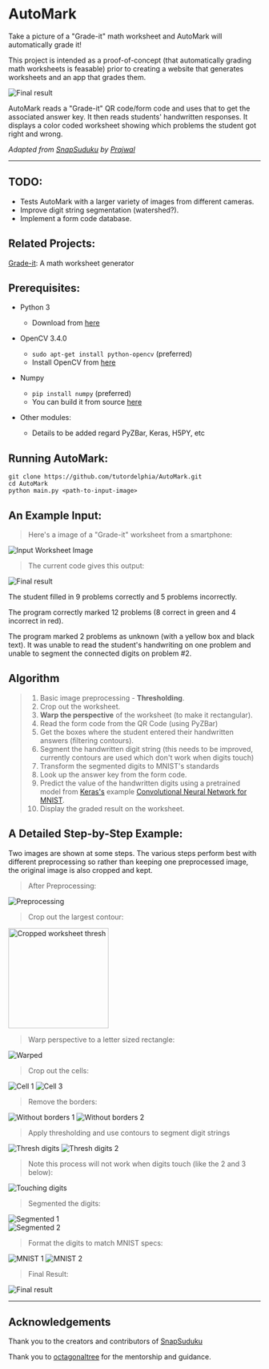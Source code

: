 AutoMark
===================

Take a picture of a "Grade-it" math worksheet and AutoMark will automatically grade it!

This project is intended as a proof-of-concept (that automatically grading math worksheets is feasable) prior to creating a website that generates worksheets and an app that grades them.

![Final result](https://www.tiny-robot.com/static/img/graded_small2.png "Final Result")

AutoMark reads a "Grade-it" QR code/form code and uses that to get the associated answer key. It then reads students' handwritten responses. It displays a color coded worksheet showing which problems the student got right and wrong.

*Adapted from [SnapSuduku](https://github.com/prajwalkr/SnapSudoku/) by [Prajwal](https://github.com/prajwalkr)*


----------
 TODO:
---------
 - Tests AutoMark with a larger variety of images from different cameras.
 - Improve digit string segmentation (watershed?). 
 - Implement a form code database.

Related Projects:
---
[Grade-it](https://github.com/tutordelphia/grade-it): A math worksheet generator

Prerequisites:
---

- Python 3
    - Download from [here](https://www.python.org/downloads/)

- OpenCV 3.4.0
    - `sudo apt-get install python-opencv` (preferred)
    - Install OpenCV from [here](http://opencv.org/downloads.html) 

- Numpy
    - `pip install numpy` (preferred)
    - You can build it from source [here](https://github.com/numpy/numpy)

- Other modules:
    - Details to be added regard PyZBar, Keras, H5PY, etc

Running AutoMark: 
---
    git clone https://github.com/tutordelphia/AutoMark.git
    cd AutoMark
    python main.py <path-to-input-image>

An Example Input:
---
> Here's a image of a "Grade-it" worksheet from a smartphone:

![Input Worksheet Image](https://www.tiny-robot.com/static/img/worksheet_start.jpg "Input image")
</br>

> The current code gives this output: 

![Final result](https://www.tiny-robot.com/static/img/graded_small2.png "Final Result")

The student filled in 9 problems correctly and 5 problems incorrectly.

The program correctly marked 12 problems (8 correct in green and 4 incorrect in red).

The program marked 2 problems as unknown (with a yellow box and black text). It was unable to read the student's handwriting on one problem and unable to segment the connected digits on problem #2. 

Algorithm
---

> 1. Basic image preprocessing - **Thresholding**.
> 2. Crop out the worksheet.
> 3. **Warp the perspective** of the worksheet (to make it rectangular).
> 4. Read the form code from the QR Code (using PyZBar)
> 5. Get the boxes where the student entered their handwritten answers (filtering contours). 
> 6. Segment the handwritten digit string (this needs to be improved, currently contours are used which don't work when digits touch)
> 7. Transform the segmented digits to MNIST's standards
> 8. Look up the answer key from the form code.
> 9. Predict the value of the handwritten digits using a pretrained model from [Keras's](https://github.com/keras-team/) example [Convolutional Neural Network for MNIST](https://github.com/keras-team/keras/blob/master/examples/mnist_cnn.py). 
> 10. Display the graded result on the worksheet.

A Detailed Step-by-Step Example:
---

Two images are shown at some steps. The various steps perform best with different preprocessing so rather than keeping one preprocessed image, the original image is also cropped and kept.

> After Preprocessing:

![Preprocessing](https://www.tiny-robot.com/static/img/AutoMark/ext1.png "Preprocessing")

> Crop out the largest contour:

<img src="https://www.tiny-robot.com/static/img/AutoMark/ext2.png" width=200 alt="Cropped worksheet thresh">

> Warp perspective to a letter sized rectangle:

![Warped](https://www.tiny-robot.com/static/img/AutoMark/ext4.png "Warped")

> Crop out the cells:

![Cell 1](https://www.tiny-robot.com/static/img/AutoMark/cell1.png "Cell 1")
![Cell 3](https://www.tiny-robot.com/static/img/AutoMark/cell3.png "Cell 3")

> Remove the borders:

![Without borders 1](https://www.tiny-robot.com/static/img/AutoMark/student1.png "Without borders 1")
![Without borders 2](https://www.tiny-robot.com/static/img/AutoMark/student2.png "Without borders 2")

> Apply thresholding and use contours to segment digit strings

![Thresh digits](https://www.tiny-robot.com/static/img/AutoMark/student_thresh3.png "Thresh digits")
![Thresh digits 2](https://www.tiny-robot.com/static/img/AutoMark/student_thresh2.png "Thresh digits 2")
<br>

> Note this process will not work when digits touch (like the 2 and 3 below):

![Touching digits](https://www.tiny-robot.com/static/img/AutoMark/student_thresh1.png "Final Result")


> Segmented the digits:


![Segmented 1](https://www.tiny-robot.com/static/img/AutoMark/ocr1.png "Segmented 1")
<br>
![Segmented 2](https://www.tiny-robot.com/static/img/AutoMark/ocr8.png "Segmented 2")


>  Format the digits to match MNIST specs:

![MNIST 1](https://www.tiny-robot.com/static/img/AutoMark/ocr_1_2.png "MNIST 1")
![MNIST 2](https://www.tiny-robot.com/static/img/AutoMark/ocr_1_8.png "MNIST 2")

> Final Result:

![Final result](https://www.tiny-robot.com/static/img/graded_small2.png "Final Result")

----------
Acknowledgements
---
Thank you to the creators and contributors of [SnapSuduku](https://github.com/prajwalkr/SnapSudoku/)

Thank you to [octagonaltree](https://www.reddit.com/user/octagonaltree) for the mentorship and guidance.
